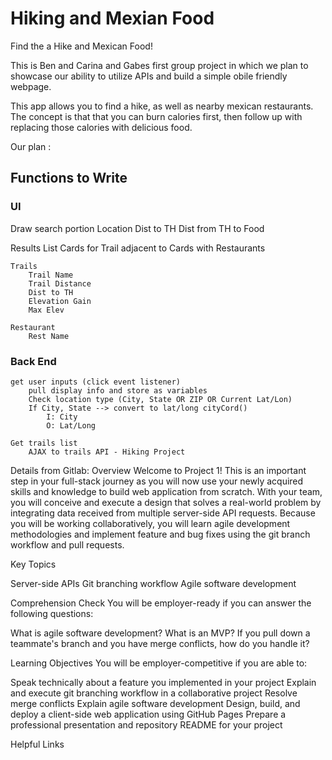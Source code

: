 # Hiking and Mexian Food
Find the a Hike and Mexican Food!

This is Ben and Carina and Gabes first group project in which we plan to showcase our ability to utilize APIs and build a simple obile friendly webpage.

This app allows you to find a hike, as well as nearby mexican restaurants.  The concept is that that you can burn calories first, then follow up with replacing those calories with delicious food.


Our plan :
## Functions to Write

### UI
Draw search portion
    Location
    Dist to TH
    Dist from TH to Food

Results List
    Cards for Trail adjacent to Cards with Restaurants
    
    Trails
        Trail Name
        Trail Distance
        Dist to TH
        Elevation Gain
        Max Elev
    
    Restaurant
        Rest Name

### Back End
    get user inputs (click event listener)
        pull display info and store as variables
        Check location type (City, State OR ZIP OR Current Lat/Lon)
        If City, State --> convert to lat/long cityCord()
            I: City
            O: Lat/Long

    Get trails list
        AJAX to trails API - Hiking Project




Details from Gitlab:
Overview
Welcome to Project 1! This is an important step in your full-stack journey as you will now use your newly acquired skills and knowledge to build web application from scratch. With your team, you will conceive and execute a design that solves a real-world problem by integrating data received from multiple server-side API requests. Because you will be working collaboratively, you will learn agile development methodologies and implement feature and bug fixes using the git branch workflow and pull requests.

Key Topics

Server-side APIs
Git branching workflow
Agile software development


Comprehension Check
You will be employer-ready if you can answer the following questions:

What is agile software development?
What is an MVP?
If you pull down a teammate's branch and you have merge conflicts, how do you handle it?


Learning Objectives
You will be employer-competitive if you are able to:

Speak technically about a feature you implemented in your project
Explain and execute git branching workflow in a collaborative project
Resolve merge conflicts
Explain agile software development
Design, build, and deploy a client-side web application using GitHub Pages
Prepare a professional presentation and repository README for your project


Helpful Links
